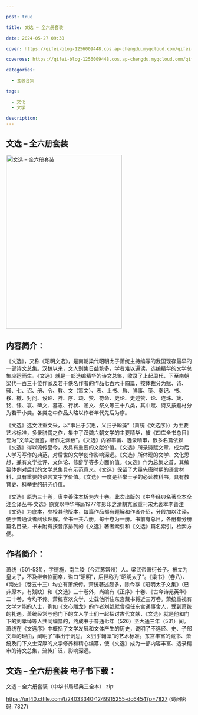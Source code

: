 ```yaml
---

post: true

title: 文选 – 全六册套装

date: 2024-05-27 09:38

cover: https://qifei-blog-1256009448.cos.ap-chengdu.myqcloud.com/qifei-blog/663593010ea9cb14038ad8be.jpg

coveross: https://qifei-blog-1256009448.cos.ap-chengdu.myqcloud.com/qifei-blog/663593010ea9cb14038ad8be.jpg

categories:

  - 套装合集

tags:

  - 文化
  - 文学

description:
---
```


## 文选 – 全六册套装
<img alt="文选 – 全六册套装 " class="aligncenter loading" data-was-processed="true" decoding="async" fetchpriority="high" height="471" src="https://qifei-blog-1256009448.cos.ap-chengdu.myqcloud.com/qifei-blog/663593010ea9cb14038ad8be.jpg" style="cursor: zoom-in;" width="314"/>

## 内容简介：

《文选》，又称《昭明文选》，是南朝梁代昭明太子萧统主持编写的我国现存最早的一部诗文总集。汉魏以来，文人别集日益繁多，学者难以遍读，选编精华的文学总集应运而生。《文选》就是一部选编精华的诗文总集，收录了上起周代，下至南朝梁代一百三十位作家及若干佚名作者的作品七百六十四篇，按体裁分为赋、诗、骚、七、诏、册、令、教、文（策文）、表、上书、启、弹事、笺、奏记、书、移、檄、对问、设论、辞、序、颂、赞、符命、史论、史述赞、论、连珠、箴、铭、诔、哀、碑文、墓志、行状、吊文、祭文等三十八类，其中赋、诗又按题材分为若干小类。各类之中作品大略以作者年代先后为序。<br/>

《文选》选文注重文采，以“事出于沉思，义归乎翰藻”（萧统《文选序》）为主要艺术标准，多录骈偶之作，集中了汉魏六朝文学的主要精华，被《四库全书总目》誉为“文章之衡鉴，著作之渊薮”。《文选》内容丰富、选录精审，很多名篇依赖《文选》得以流传至今，故具有重要的文献价值。《文选》所录诗赋文章，成为后人学习写作的典范，对后世的文学创作影响深远。《文选》所体现的文学、文化思想，兼有文学批评、文体论、修辞学等多方面价值。《文选》作为总集之首，其编纂体例对后代的文学总集具有示范意义。《文选》保留了大量先唐时期的语言材料，具有重要的语言文字学价值。《文选》一度是科举士子的必读教科书，具有教育史、科举史的研究价值。<br/>

《文选》原为三十卷，唐李善注本析为六十卷。此次出版的《中华经典名著全本全注全译丛书·文选》原文以中华书局1977年影印之清胡克家重刊宋尤袤本李善注《文选》为底本，参校其他版本，每篇作品都有题解和作者介绍，分段加以注译，便于普通读者阅读理解。全书一共六册，每十卷为一册。书前有总目，各册有分册篇名目录，书末附有按音序排列的《文选》著者索引和《文选》篇名索引，检索方便。

## 作者简介：

萧统（501-531），字德施，南兰陵（今江苏常州）人。梁武帝萧衍长子。被立为皇太子，不及继帝位而卒，谥曰“昭明”，后世称为“昭明太子”。《梁书》（卷八）、《南史》（卷五十三）均立有萧统传。萧统著述颇多，除今存《昭明太子文集》（已非原本，有残缺）和《文选》三十卷外，尚编有《正序》十卷、《古今诗苑英华》二十卷，今均不传。萧统喜欢文学，史载他所住东宫藏书将近三万卷。萧统重视有文学才能的人士，例如《文心雕龙》的作者刘勰就曾担任东宫通事舍人，受到萧统的礼遇。萧统经常与他门下的文人学士们一起探讨古代文献，《文选》就是他和门下的刘孝绰等人共同编纂的，约成书于普通七年（526）至大通三年（531）间。萧统在《文选序》中概括了文学发展和文体产生的历史，说明了不选经、史、子部文章的理由，阐明了“事出于沉思，义归乎翰藻”的艺术标准。东宫丰富的藏书、萧统及门下文士深厚的文学修养和精心编纂，使《文选》成为一部内容丰富、选录精审的诗文总集，流传广泛，影响深远。

## 文选 – 全六册套装 电子书下载：
文选 – 全六册套装（中华书局经典三全本）.zip: 

https://url40.ctfile.com/f/24033340-1249915255-dc6454?p=7827 (访问密码: 7827)
